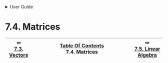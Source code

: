 

<details>

<summary>User Guide</summary>

7.1. [Scalar Math](scalar/README.md)<br>
7.2. [Display (Output)](display/README.md)<br>
7.3. [Vectors](vector/README.md)<br>
7.4. [Matrices](matrix/README.md)<br>
7.5. [Linear Algebra](linear-algebra/README.md)<br>
7.6. [Tensors (Cartesian)](tensor/README.md)<br>
7.7. [File I/O](file-io/README.md)<br>
7.8. [Debugging Modes](debug/README.md)<br>


</details>




# 7.4. Matrices


| ⇦ <br />[7.3. Vectors](vector/README.md)  | [Table Of Contents](README.md)<br />7.4. Matrices<br /><img width=1000/> | ⇨ <br />[7.5. Linear Algebra](linear-algebra/README.md)   |
| ----------- | ----------- | ----------- |
